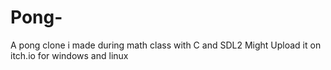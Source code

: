 # Pong-
A pong clone i made during math class with C and SDL2
Might Upload it on itch.io for windows and linux
